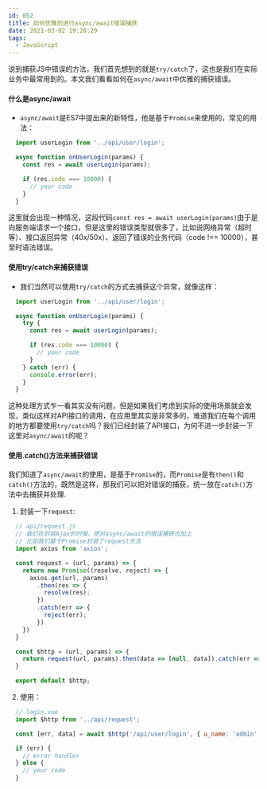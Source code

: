 ```yaml
---
id: 052
title: 如何优雅的进行async/await错误捕获
date: 2021-03-02 19:28:29
tags:
  - JavaScript
---
```


说到捕获JS中错误的方法，我们首先想到的就是`try/catch`了，这也是我们在实际业务中最常用到的。本文我们看看如何在`async/await`中优雅的捕获错误。

#### 什么是async/await
- `async/await`是ES7中提出来的新特性，他是基于`Promise`来使用的，常见的用法：
```js
  import userLogin from '../api/user/login';

  async function onUserLogin(params) {
    const res = await userLogin(params);

    if (res.code === 10000) {
      // your code
    }
  }
```
这里就会出现一种情况，这段代码`const res = await userLogin(params)`由于是向服务端请求一个接口，但是这里的错误类型就很多了，比如说网络异常（超时等）、接口返回异常（40x/50x）、返回了错误的业务代码（code !== 10000），甚至时语法错误。

#### 使用try/catch来捕获错误
- 我们当然可以使用`try/catch`的方式去捕获这个异常，就像这样：
```js
  import userLogin from '../api/user/login';

  async function onUserLogin(params) {
    try {
      const res = await userLogin(params);

      if (res.code === 10000) {
        // your code
      }
    } catch (err) {
      console.error(err);
    }
  }
```
这种处理方式乍一看其实没有问题，但是如果我们考虑到实际的使用场景就会发现，类似这样对API接口的调用，在应用里其实是非常多的，难道我们在每个调用的地方都要使用`try/catch`吗？我们已经封装了API接口，为何不进一步封装一下这里对`async/await`的呢？

#### 使用.catch()方法来捕获错误
我们知道了`async/await`的使用，是基于`Promise`的，而`Promise`是有`then()`和`catch()`方法的，既然是这样，那我们可以把对错误的捕获，统一放在`catch()`方法中去捕获并处理.
1. 封装一下`request`:
```js
  // api/request.js
  // 我们在封装Ajax的时候，把对async/await的错误捕获也加上
  // 比如我们基于Promise封装了request方法
  import axios from 'axios';

  const request = (url, params) => {
    return new Promise((resolve, reject) => {
      axios.get(url, params)
        .then(res => {
          resolve(res);
        })
        .catch(err => {
          reject(err);
        })
    })
  }

  const $http = (url, params) => {
    return request(url, params).then(data => [null, data]).catch(err => [err, null]);
  }

  export default $http;
```
2. 使用：
```js
  // login.vue
  import $http from '../api/request';

  const [err, data] = await $http('/api/user/login', { u_name: 'admin', u_pwd: '123456' });

  if (err) {
    // error handler
  } else {
    // your code
  }
```